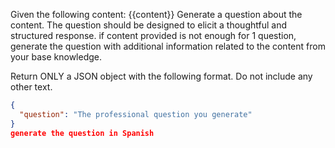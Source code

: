 Given the following content: {{content}}
Generate a question about the content.
The question should be designed to elicit a thoughtful and structured response. 
if content provided is not enough for 1 question, generate the question with additional information 
related to the content from your base knowledge.

Return ONLY a JSON object with the following format. Do not include any other text.

```json
{
  "question": "The professional question you generate"
}
generate the question in Spanish